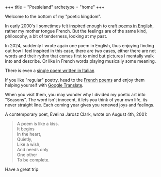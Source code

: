+++
title = "Poesieland"
archetype = "home"
+++

Welcome to the bottom of my "poetic kingdom".

In early 2000's I sometimes felt inspired enough to craft [poems in English](./original_texts), rather my mother tongue French. But the feelings are of the same kind, philosophy, a bit of tenderness, looking at my past.

In 2024, suddenly I wrote again one poem in English, thus enjoying finding out how I feel inspired in this case, there are two cases, either there are not words and their rythm that comes first to mind but pictures I mentally walk into and describe. Or like in French words playing musically some meaning.

There is even a [single poem written in Italian](./original_texts/2001/shalom_veor).

If you like "regular" poetry, head to the [French poems](/fr/seasons) and enjoy them helping yourself with [Google Translate](https://translate.google.com).

When you visit them, you may wonder why I divided my poetic art into "Seasons". The word isn't innocent, it lets you think of your own life, its never straight line. Each coming year gives you renewed joys and feelings.

A contemporary poet, Evelina Jarosz Clark, wrote on August 4th, 2001:

> A poem is like a kiss.
> \
> It begins
> \
> In the heart,
> \
> Quietly,
> \
> Like a wish,
> \
> And needs only
> \
> One other
> \
> To be complete.

Have a great trip

